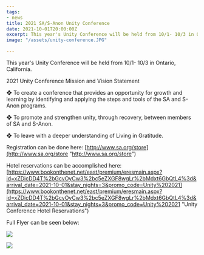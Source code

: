 ```yaml
---
tags:
- news
title: 2021 SA/S-Anon Unity Conference
date: 2021-10-01T20:00:00Z
excerpt: This year's Unity Conference will be held from 10/1- 10/3 in Ontario, California
image: "/assets/unity-conference.JPG"

---
```

This year's Unity Conference will be held from 10/1- 10/3 in Ontario, California.

2021 Unity Conference Mission and Vision Statement

❖ To create a conference that provides an opportunity for growth and learning by identifying and applying the steps and tools of the SA and S-Anon programs.

❖ To promote and strengthen unity, through recovery, between members of SA and S-Anon.

❖ To leave with a deeper understanding of Living in Gratitude.

Registration can be done here: [http://www.sa.org/store](http://www.sa.org/store "http://www.sa.org/store")

Hotel reservations can be accomplished here: [https://www.bookonthenet.net/east/premium/eresmain.aspx?id=xZDicDD4T%2bGcvOyCw3%2bc5eZXGF8wgLr%2bMdxt6GbQtL4%3d&arrival_date=2021-10-01&stay_nights=3&promo_code=Unity%202021](https://www.bookonthenet.net/east/premium/eresmain.aspx?id=xZDicDD4T%2bGcvOyCw3%2bc5eZXGF8wgLr%2bMdxt6GbQtL4%3d&arrival_date=2021-10-01&stay_nights=3&promo_code=Unity%202021 "Unity Conference Hotel Reservations")

Full Flyer can be seen below:

![](/assets/unity-conference-flyer-page-1.JPG)

![](/assets/unity-conference-flyer-page-2.JPG)